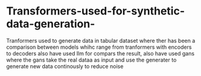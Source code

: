 # Transformers-used-for-synthetic-data-generation-
Tranformers used to generate data in tabular dataset where ther has been a comparison between models whihc range from tranformers with
encoders to decoders also have used llm for compars the result, also have used gans where the gans take the real dataa as input and use the 
generater to generate new data continously to reduce noise 
